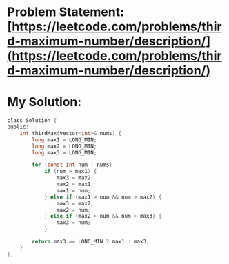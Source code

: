 # Problem Statement: [https://leetcode.com/problems/third-maximum-number/description/](https://leetcode.com/problems/third-maximum-number/description/)
# My Solution: 
```c
class Solution {
public:
    int thirdMax(vector<int>& nums) {
        long max1 = LONG_MIN;
        long max2 = LONG_MIN;
        long max3 = LONG_MIN;

        for (const int num : nums)
            if (num > max1) {
                max3 = max2;
                max2 = max1;
                max1 = num;
            } else if (max1 > num && num > max2) {
                max3 = max2;
                max2 = num;
            } else if (max2 > num && num > max3) {
                max3 = num;
            }

        return max3 == LONG_MIN ? max1 : max3;
    }
};
```

